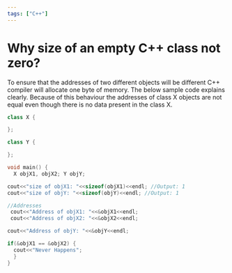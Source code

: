 ```yaml
---
tags: ["C++"]
---
```


# Why size of an empty C++ class not zero?
<!--markdownlint-disable MD013 MD029 MD036 MD024 MD033 MD040 MD042 MD001 MD051 MD025 MD052-->
To ensure that the addresses of two different objects will be different C++ compiler will allocate one byte of memory. The below sample code explains clearly. Because of this behaviour the addresses of class X objects are not equal even though there is no data present in the class X.

```cpp
class X {

};

class Y {

};

void main() { 
  X objX1, objX2; Y objY;

cout<<"size of objX1: "<<sizeof(objX1)<<endl; //Output: 1 
cout<<"size of objY: "<<sizeof(objY)<<endl; //Output: 1

//Addresses
 cout<<"Address of objX1: "<<&objX1<<endl; 
 cout<<"Address of objX2: "<<&objX2<<endl;

cout<<"Address of objY: "<<&objY<<endl;

if(&objX1 == &objX2) { 
  cout<<"Never Happens"; 
  }
}
```
